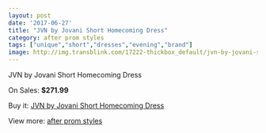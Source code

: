 ```yaml
---
layout: post
date: '2017-06-27'
title: "JVN by Jovani Short Homecoming Dress"
category: after prom styles
tags: ["unique","short","dresses","evening","brand"]
image: http://img.transblink.com/17222-thickbox_default/jvn-by-jovani-short-homecoming-dress.jpg
---
```

JVN by Jovani Short Homecoming Dress

On Sales: **$271.99**
<a href="https://www.transblink.com/en/after-prom-styles/5430-jvn-by-jovani-short-homecoming-dress.html"><amp-img layout="responsive" width="600" height="600" src="//img.transblink.com/17222-thickbox_default/jvn-by-jovani-short-homecoming-dress.jpg" alt="JVN by Jovani Short Homecoming Dress 0" /></a>
<a href="https://www.transblink.com/en/after-prom-styles/5430-jvn-by-jovani-short-homecoming-dress.html"><amp-img layout="responsive" width="600" height="600" src="//img.transblink.com/17225-thickbox_default/jvn-by-jovani-short-homecoming-dress.jpg" alt="JVN by Jovani Short Homecoming Dress 1" /></a>
<a href="https://www.transblink.com/en/after-prom-styles/5430-jvn-by-jovani-short-homecoming-dress.html"><amp-img layout="responsive" width="600" height="600" src="//img.transblink.com/17224-thickbox_default/jvn-by-jovani-short-homecoming-dress.jpg" alt="JVN by Jovani Short Homecoming Dress 2" /></a>
<a href="https://www.transblink.com/en/after-prom-styles/5430-jvn-by-jovani-short-homecoming-dress.html"><amp-img layout="responsive" width="600" height="600" src="//img.transblink.com/17223-thickbox_default/jvn-by-jovani-short-homecoming-dress.jpg" alt="JVN by Jovani Short Homecoming Dress 3" /></a>

Buy it: [JVN by Jovani Short Homecoming Dress](https://www.transblink.com/en/after-prom-styles/5430-jvn-by-jovani-short-homecoming-dress.html "JVN by Jovani Short Homecoming Dress")

View more: [after prom styles](https://www.transblink.com/en/55-after-prom-styles "after prom styles")